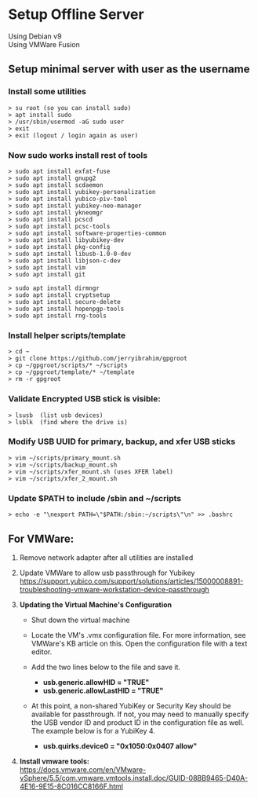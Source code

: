# Setup Offline Server
Using Debian v9  
Using VMWare Fusion 

## Setup minimal server with user as the username

### Install some utilities

```
> su root (so you can install sudo)
> apt install sudo
> /usr/sbin/usermod -aG sudo user
> exit
> exit (logout / login again as user)
```

### Now sudo works install rest of tools

```
> sudo apt install exfat-fuse
> sudo apt install gnupg2
> sudo apt install scdaemon
> sudo apt install yubikey-personalization
> sudo apt install yubico-piv-tool
> sudo apt install yubikey-neo-manager 
> sudo apt install ykneomgr
> sudo apt install pcscd
> sudo apt install pcsc-tools
> sudo apt install software-properties-common
> sudo apt install libyubikey-dev 
> sudo apt install pkg-config 
> sudo apt install libusb-1.0-0-dev 
> sudo apt install libjson-c-dev
> sudo apt install vim
> sudo apt install git

> sudo apt install dirmngr
> sudo apt install cryptsetup
> sudo apt install secure-delete
> sudo apt install hopenpgp-tools
> sudo apt install rng-tools
```

### Install helper scripts/template

```
> cd ~
> git clone https://github.com/jerryibrahim/gpgroot
> cp ~/gpgroot/scripts/* ~/scripts
> cp ~/gpgroot/template/* ~/template
> rm -r gpgroot
```

### Validate Encrypted USB stick is visible:

```
> lsusb  (list usb devices)
> lsblk  (find where the drive is)
```

### Modify USB UUID for primary, backup, and xfer USB sticks 

```
> vim ~/scripts/primary_mount.sh
> vim ~/scripts/backup_mount.sh
> vim ~/scripts/xfer_mount.sh (uses XFER label)
> vim ~/scripts/xfer_2_mount.sh
```

### Update $PATH to include /sbin and ~/scripts 

```
> echo -e "\nexport PATH=\"$PATH:/sbin:~/scripts\"\n" >> .bashrc
```


## For VMWare:  
1. Remove network adapter after all utilities are installed

2. Update VMWare to allow usb passthrough for Yubikey  
<https://support.yubico.com/support/solutions/articles/15000008891-troubleshooting-vmware-workstation-device-passthrough>

3. **Updating the Virtual Machine's Configuration**  

	* Shut down the virtual machine  
	* Locate the VM's .vmx configuration file. For more information, see VMWare's KB article on this. Open the configuration file with a text editor.
	* Add the two lines below to the file and save it.
		* **usb.generic.allowHID = "TRUE"**
		* **usb.generic.allowLastHID = "TRUE"**
	
	* At this point, a non-shared YubiKey or Security Key should be available for passthrough. If not, you may need to manually specify the USB vendor ID and product ID in the configuration file as well. The example below is for a YubiKey 4.
	
		* **usb.quirks.device0 = "0x1050:0x0407 allow"**

4. **Install vmware tools:**  
<https://docs.vmware.com/en/VMware-vSphere/5.5/com.vmware.vmtools.install.doc/GUID-08BB9465-D40A-4E16-9E15-8C016CC8166F.html>


